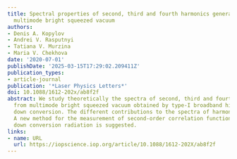 ```yaml
---
title: Spectral properties of second, third and fourth harmonics generation from broadband
  multimode bright squeezed vacuum
authors:
- Denis A. Kopylov
- Andrei V. Rasputnyi
- Tatiana V. Murzina
- Maria V. Chekhova
date: '2020-07-01'
publishDate: '2025-03-15T17:29:02.209411Z'
publication_types:
- article-journal
publication: '*Laser Physics Letters*'
doi: 10.1088/1612-202x/ab8f2f
abstract: We study theoretically the spectra of second, third and fourth harmonics
  from multimode bright squeezed vacuum obtained by type-I broadband high-gain parametric
  down conversion. The different contributions to the spectra of harmonics are analyzed.
  A new method for the measurement of second-order correlation function of parametric
  down conversion radiation is suggested.
links:
- name: URL
  url: https://iopscience.iop.org/article/10.1088/1612-202X/ab8f2f
---
```

